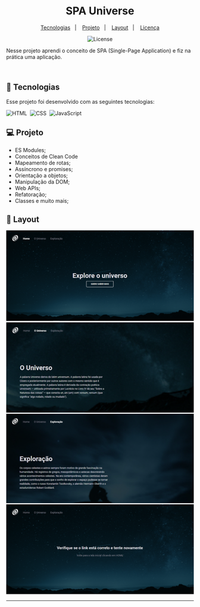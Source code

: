 <h1 align="center"> SPA Universe </h1>

<p align="center">
  <a href="#-tecnologias">Tecnologias</a>&nbsp;&nbsp;&nbsp;|&nbsp;&nbsp;&nbsp;
  <a href="#-projeto">Projeto</a>&nbsp;&nbsp;&nbsp;|&nbsp;&nbsp;&nbsp;
  <a href="#-layout">Layout</a>&nbsp;&nbsp;&nbsp;|&nbsp;&nbsp;&nbsp;
  <a href="#memo-licença">Licença</a>
</p>

<p align="center">
  <img alt="License" src="https://img.shields.io/static/v1?label=license&message=MIT&color=49AA26&labelColor=000000">
</p>

<p align="center">

Nesse projeto aprendi o conceito de SPA (Single-Page Application) e fiz na prática uma aplicação.

</p>


<br>

## 🚀 Tecnologias

Esse projeto foi desenvolvido com as seguintes tecnologias:

![HTML](https://img.shields.io/badge/-HTML-05122A?style=flat&logo=HTML5)&nbsp;
![CSS](https://img.shields.io/badge/-CSS-05122A?style=flat&logo=CSS3&logoColor=1572B6)&nbsp;
![JavaScript](https://img.shields.io/badge/-JavaScript-05122A?style=flat&logo=javascript)&nbsp;

## 💻 Projeto

- ES Modules;
- Conceitos de Clean Code
- Mapeamento de rotas;
- Assíncrono e promises;
- Orientação a objetos;
- Manipulação da DOM;
- Web APIs;
- Refatoração;
- Classes e muito mais;


## 🔖 Layout

![prewiew](./prewiew.PNG)
![prewiew](./prewiew2.PNG)
![prewiew](./prewiew3.PNG)
![prewiew](./prewiew4.PNG)

---

